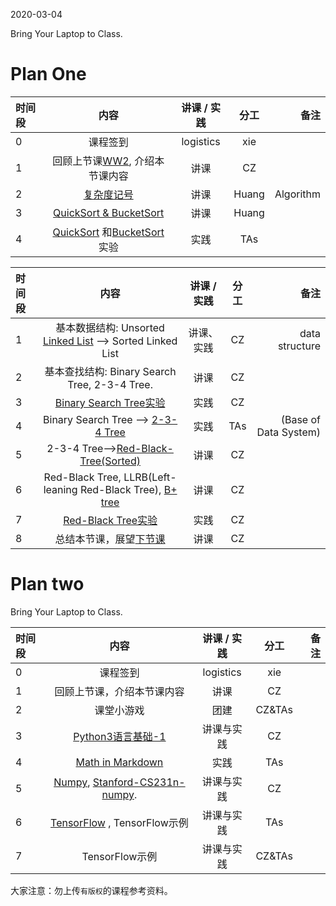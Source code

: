 2020-03-04

Bring Your Laptop to Class. 



# Plan One

|时间段     |  内容    | 讲课 / 实践     |  分工  |备注       |
| :---      |   :----:    |   :----:    |    :----:    |       ---: |
|   0       | 课程签到     |  logistics   |     xie     |        |
|   1       | 回顾上节课[WW2](../WW2/WW2-Plan.md), 介绍本节课内容     |  讲课    |     CZ     |         |
|   2       | [复杂度记号](./%E5%A4%8D%E6%9D%82%E5%BA%A6%E8%AE%B0%E5%8F%B7.pdf)     |  讲课    |     Huang     |   Algorithm      |
|   3       | [QuickSort & BucketSort](./Sorting%20Algorithms.pdf)      |  讲课    |     Huang     |         |
|   4       | [QuickSort](../../ML-BD-Algo/cs161-2018/lecture5_quicksort.ipynb) 和[BucketSort](../../ML-BD-Algo/cs161-2018/lecture6_bucketSort.ipynb)实验  |  实践    |     TAs     |         |


|时间段     |  内容    | 讲课 / 实践     |  分工  |备注       |
| :---      |   :----:    |   :----:    |    :----:    |       ---: |
|   1       | 基本数据结构: Unsorted [Linked List](../../ML-BD-Algo/linked-list-test.ipynb) --> Sorted Linked List |  讲课、实践   |     CZ  |   data structure      |
|   2       |  基本查找结构: Binary Search Tree, 2-3-4 Tree.    |  讲课    |     CZ     |         |
|   3       | [Binary Search Tree实验](../../ML-BD-Algo/BST.ipynb)   |  实践    |     CZ     |         |
|   4       | Binary Search Tree -->  [2-3-4 Tree](2-3-4-Tree.pdf)    |  实践    |     TAs     |  (Base of Data System)     |
|   5       | 2-3-4 Tree-->[Red-Black-Tree(Sorted)](https://www.cs.princeton.edu/~rs/talks/LLRB/)    |  讲课    |     CZ     |         |
|   6       |  Red-Black Tree, LLRB(Left-leaning Red-Black Tree), [B+ tree](../../ML-BD-Algo/cs245-2017/CS245-Notes4-B-trees.pdf)    |  讲课    |     CZ     |    |
|   7       | [Red-Black Tree实验](../../ML-BD-Algo/RBTrees.ipynb)    |  实践    |     CZ     |    |
|   8       | 总结本节课，展望[下节课](../WW4/WW4-Plan.md)      |  讲课    |     CZ     |         |

# Plan two

Bring Your Laptop to Class. 

| 时间段 |                 内容                  | 讲课 / 实践 |  分工  | 备注 |
| :----- | :-----------------------------------: | :---------: | :----: | ---: |
| 0      |               课程签到                |  logistics  |  xie   |      |
| 1      |      回顾上节课，介绍本节课内容        |    讲课     |   CZ   |      |
| 2      |              课堂小游戏               |    团建     | CZ&TAs |      |
| 3      | [Python3语言基础-1](Python3-Basic-1.md) | 讲课与实践  |   CZ   |      |
| 4      | [Math in Markdown](math-md.md) |   实践   |   TAs   |      |
| 5      | [Numpy](https://numpy.org/), [Stanford-CS231n-numpy](http://cs231n.github.io/python-numpy-tutorial/).  | 讲课与实践     |   CZ   |      |
| 6      |  [TensorFlow](https://tensorflow.google.cn) , TensorFlow示例            | 讲课与实践     |   TAs   |      |
| 7      |  TensorFlow示例            | 讲课与实践     |   CZ&TAs   |      |


大家注意：勿上传``有版权``的课程参考资料。

